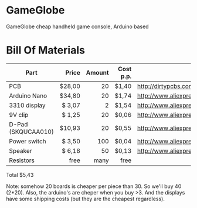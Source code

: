 # GameGlobe
GameGlobe cheap handheld game console, Arduino based

# Bill Of Materials
Part			|  Price	|  Amount	|  Cost p.p.	|  Link
------------------------|--------------:|--------------:|--------------:|------------------------------
PCB			|  $28,00	|    20		|  $1,40	|  http://dirtypcbs.com/
Arduino Nano		|  $34,80	|    20		|  $1,74	|  http://www.aliexpress.com/item//32242060255.html
3310 display		|  $ 3,07	|     2		|  $1,54	|  http://www.aliexpress.com/item//32438248013.html
9V clip			|  $ 1,25	|    20		|  $0,06	|  http://www.aliexpress.com/item//32353434826.html
D-Pad (SKQUCAA010)	|  $10,93	|    20		|  $0,55	|  http://www.aliexpress.com/item//32354178656.html
Power switch		|  $ 3,50	|   100		|  $0,04	|  http://www.aliexpress.com/item//32390211893.html
Speaker			|  $ 6,18	|    50		|  $0,13	|  http://www.aliexpress.com/item//32438430293.html
Resistors		|    free	|  many		|   free	|  

Total $5,43

Note: somehow 20 boards is cheaper per piece than 30. So we'll buy 40 (2*20).
Also, the arduino's are cheper when you buy >3.
And the displays have some shipping costs (but they are the cheapest regardless).

